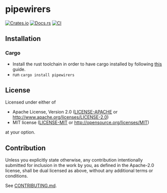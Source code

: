 # pipewirers

[![Crates.io](https://img.shields.io/crates/v/pipewirers.svg)](https://crates.io/crates/pipewirers)
[![Docs.rs](https://docs.rs/pipewirers/badge.svg)](https://docs.rs/pipewirers)
[![CI](https://github.com/troels51/pipewirers/workflows/CI/badge.svg)](https://github.com/troels51/pipewirers/actions)

## Installation

### Cargo

* Install the rust toolchain in order to have cargo installed by following
  [this](https://www.rust-lang.org/tools/install) guide.
* run `cargo install pipewirers`

## License

Licensed under either of

 * Apache License, Version 2.0
   ([LICENSE-APACHE](LICENSE-APACHE) or http://www.apache.org/licenses/LICENSE-2.0)
 * MIT license
   ([LICENSE-MIT](LICENSE-MIT) or http://opensource.org/licenses/MIT)

at your option.

## Contribution

Unless you explicitly state otherwise, any contribution intentionally submitted
for inclusion in the work by you, as defined in the Apache-2.0 license, shall be
dual licensed as above, without any additional terms or conditions.

See [CONTRIBUTING.md](CONTRIBUTING.md).

